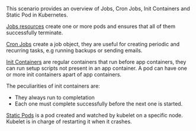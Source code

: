 
This scenario provides an overview of Jobs, Cron Jobs, Init Containers and Static Pod in Kubernetes.

[Jobs resources](https://kubernetes.io/docs/concepts/workloads/controllers/jobs-run-to-completion/) create one or more pods and ensures that all of them successfully terminate.

[Cron Jobs](https://kubernetes.io/docs/tasks/job/automated-tasks-with-cron-jobs/) create a job object, they are useful for creating periodic and recurring tasks, e.g running backups or sending emails.

[Init Containers](https://kubernetes.io/docs/concepts/workloads/pods/init-containers/) are regular containers that run before app containers, they can run setup scripts not present in an app container. A pod can have one or more init containers apart of app containers.

The peculiarities of init containers are:

* They always run to completation
* Each one must complete successfully before the next one is started.

[Static Pods](https://kubernetes.io/docs/tasks/administer-cluster/static-pod/) is a pod created and watched by kubelet on a specific node. Kubelet is in charge of restarting it when it crashes. 

